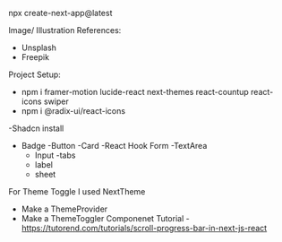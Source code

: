 npx create-next-app@latest <Folder name>

Image/ Illustration References:

- Unsplash
- Freepik

Project Setup:

- npm i framer-motion lucide-react next-themes react-countup react-icons swiper
- npm i @radix-ui/react-icons

-Shadcn install

- Badge
  -Button
  -Card
  -React Hook Form
  -TextArea
  - Input
    -tabs
  - label
  - sheet

For Theme Toggle I used NextTheme

- Make a ThemeProvider
- Make a ThemeToggler Componenet
  Tutorial - https://tutorend.com/tutorials/scroll-progress-bar-in-next-js-react
